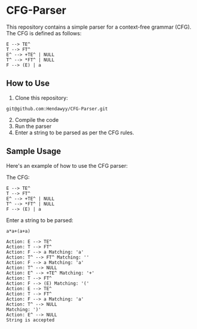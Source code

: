 # CFG-Parser
This repository contains a simple parser for a context-free grammar (CFG). The CFG is defined as follows:

```
E --> TE^
T --> FT^
E^ --> +TE^ | NULL
T^ --> *FT^ | NULL
F --> (E) | a
```

## How to Use

1. Clone this repository:
```
git@github.com:Hendawyy/CFG-Parser.git
```
2. Compile the code
3. Run the parser
4. Enter a string to be parsed as per the CFG rules.

## Sample Usage

Here's an example of how to use the CFG parser:

The CFG:
```
E --> TE^
T --> FT^
E^ --> +TE^ | NULL
T^ --> *FT^ | NULL
F --> (E) | a
```

Enter a string to be parsed: 
```
a*a+(a+a)
```
```
Action: E --> TE^
Action: T --> FT^
Action: F --> a Matching: 'a'
Action: T^ --> FT^ Matching: ''
Action: F --> a Matching: 'a'
Action: T^ --> NULL
Action: E^ --> +TE^ Matching: '+'
Action: T --> FT^
Action: F --> (E) Matching: '('
Action: E --> TE^
Action: T --> FT^
Action: F --> a Matching: 'a'
Action: T^ --> NULL
Matching: ')'
Action: E^ --> NULL
String is accepted
```
